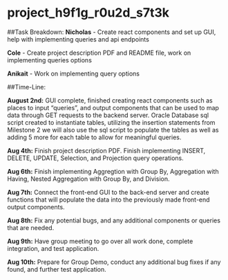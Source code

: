 # project_h9f1g_r0u2d_s7t3k
##Task Breakdown:
__Nicholas__ - Create react components and set up GUI, help with implementing queries and api endpoints

__Cole__ - Create project description PDF and README file, work on implementing queries options

__Anikait__ - Work on implementing query options

##Time-Line:

__August 2nd:__
GUI complete, finished creating react components such as places to input “queries”, and output components that can be used to map data through GET requests to the backend server.
Oracle Database sql script created to instantiate tables, utilizing the insertion statements from Milestone 2 we will also use the sql script to populate the tables as well as adding 5 more for each table to allow for meaningful queries.

__Aug 4th:__
Finish project description PDF.
Finish implementing INSERT, DELETE, UPDATE, Selection, and Projection query operations.

__Aug 6th:__
Finish implementing Aggregtion with Group By, Aggregation with Having, Nested Aggregation with Group By, and Division.

__Aug 7th:__
Connect the front-end GUI to the back-end server and create functions that will populate the data into the previously made front-end output components.

__Aug 8th:__
Fix any potential bugs, and any additional components or queries that are needed.

__Aug 9th:__
Have group meeting to go over all work done, complete integration, and test application.

__Aug 10th:__
Prepare for Group Demo, conduct any additional bug fixes if any found, and further test application.
